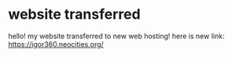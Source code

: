 # website transferred
hello! my website transferred to new web hosting! here is new link: https://igor360.neocities.org/
